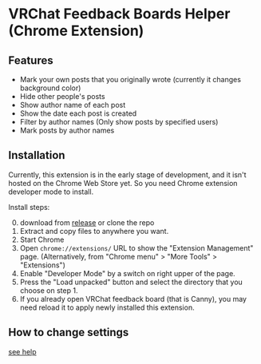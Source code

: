 # VRChat Feedback Boards Helper (Chrome Extension)

## Features

- Mark your own posts that you originally wrote (currently it changes background color)
- Hide other people's posts
- Show author name of each post
- Show the date each post is created
- Filter by author names (Only show posts by specified users)
- Mark posts by author names

## Installation
Currently, this extension is in the early stage of development,
and it isn't hosted on the Chrome Web Store yet.
So you need Chrome extension developer mode to install.

Install steps:

0. download from [release](https://github.com/naqtn/vrchat-feedback-boards-helper/releases) or clone the repo
1. Extract and copy files to anywhere you want.
2. Start Chrome
3. Open `chrome://extensions/` URL to show the "Extension Management" page.
   (Alternatively, from "Chrome menu" > "More Tools" > "Extensions")
4. Enable "Developer Mode" by a switch on right upper of the page.
5. Press the "Load unpacked" button and select the directory that you choose on step 1.
6. If you already open VRChat feedback board (that is Canny), you may need reload it to apply newly installed this extension.

## How to change settings
[see help](https://naqtn.github.io/vrchat-feedback-boards-helper/browser-extension/options.html#help)
